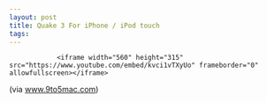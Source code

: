 ```yaml
---
layout: post
title: Quake 3 For iPhone / iPod touch
tags:
---
```



                <iframe width="560" height="315" src="https://www.youtube.com/embed/kvci1vTXyUo" frameborder="0" allowfullscreen></iframe>
<p>(via <a href="http://www.9to5mac.com/quake-3-iphone-ipod-touch">www.9to5mac.com</a>)</p>

